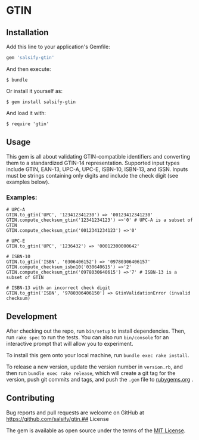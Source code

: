 # GTIN

## Installation

Add this line to your application's Gemfile:

```ruby
gem 'salsify-gtin'
```

And then execute:

    $ bundle

Or install it yourself as:

    $ gem install salsify-gtin

And load it with:

    $ require 'gtin'

## Usage

This gem is all about validating GTIN-compatible identifiers and converting
them to a standardized GTIN-14 representation. Supported input types include
GTIN, EAN-13, UPC-A, UPC-E, ISBN-10, ISBN-13, and ISSN. Inputs must be strings
containing only digits and include the check digit (see examples below).

### Examples:

```
# UPC-A
GTIN.to_gtin('UPC', '123412341230') => '00123412341230'
GTIN.compute_checksum_gtin('12341234123') =>'0' # UPC-A is a subset of GTIN
GTIN.compute_checksum_gtin('0012341234123') =>'0'

# UPC-E
GTIN.to_gtin('UPC', '1236432') => '00012300000642'

# ISBN-10
GTIN.to_gtin('ISBN', '0306406152') => '09780306406157'
GTIN.compute_checksum_isbn10('030640615') =>'2'
GTIN.compute_checksum_gtin('0978030640615') =>'7' # ISBN-13 is a subset of GTIN

# ISBN-13 with an incorrect check digit
GTIN.to_gtin('ISBN', '9780306406150') => GtinValidationError (invalid checksum)
```

## Development

After checking out the repo, run `bin/setup` to install dependencies. Then,
run `rake spec` to run the tests. You can also run `bin/console` for an
interactive prompt that will allow you to experiment.

To install this gem onto your local machine, run `bundle exec rake install`. 

To release a new version, update the version number in `version.rb`, and then
run `bundle exec rake release`, which will create a git tag for the version,
push git commits and tags, and push the `.gem` file to
[rubygems.org](https://rubygems.org)
.

## Contributing

Bug reports and pull requests are welcome on GitHub at
https://github.com/salsify/gtin.## License

The gem is available as open source under the terms of the
[MIT License](http://opensource.org/licenses/MIT).

